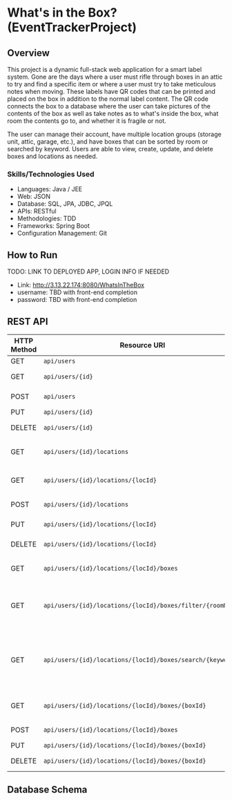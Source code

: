 # What's in the Box? (EventTrackerProject)


## Overview
This project is a dynamic full-stack web application for a smart label system.
Gone are the days where a user must rifle through boxes in an attic to try and
find a specific item or where a user must try to take meticulous notes when
moving. These labels have QR codes that can be printed and placed on the box in
addition to the normal label content. The QR code connects the box to a
database where the user can take pictures of the contents of the box as well as
take notes as to what's inside the box, what room the contents go to, and
whether it is fragile or not.

The user can manage their account, have multiple location groups (storage unit,
attic, garage, etc.), and have boxes that can be sorted by room or searched by
keyword. Users are able to view, create, update, and delete boxes and locations
as needed.


### Skills/Technologies Used
- Languages: Java / JEE
- Web: JSON
- Database: SQL, JPA, JDBC, JPQL
- APIs: RESTful
- Methodologies: TDD
- Frameworks: Spring Boot
- Configuration Management: Git


## How to Run
TODO: LINK TO DEPLOYED APP, LOGIN INFO IF NEEDED
- Link: http://3.13.22.174:8080/WhatsInTheBox
- username: TBD with front-end completion
- password: TBD with front-end completion


## REST API

| HTTP Method | Resource URI               | Request Body | Returns              | Functionality     |
|-------------|----------------------------|--------------|----------------------|-------------------|
| GET         | `api/users`                |              | List&lt;User&gt;     | Lists all users   |
| GET         | `api/users/{id}`           |              | User                 | List single user |
| POST        | `api/users`               | User         | User                 | Creates new user |
| PUT         | `api/users/{id}`           | User         | User                 | Updates user     |
| DELETE      | `api/users/{id}`           |              |                      | Deactivates user   |
| GET         | `api/users/{id}/locations` |              | List&lt;Location&gt; | Lists all locations for user   |
| GET         | `api/users/{id}/locations/{locId}` |      | Location             | Lists single location for user   |
| POST        | `api/users/{id}/locations` | Location     | Location             | Creates new location |
| PUT         | `api/users/{id}/locations/{locId}`| Location | Location          | Updates location     |
| DELETE      | `api/users/{id}/locations/{locId}`|        |                     | Deactivates location  |
| GET         | `api/users/{id}/locations/{locId}/boxes` |   | List&lt;Box&gt;  | Lists all boxes for user location  |
| GET         | `api/users/{id}/locations/{locId}/boxes/filter/{roomName}` |   | List&lt;Box&gt;  | Lists all boxes from specified room for user location  |
| GET         | `api/users/{id}/locations/{locId}/boxes/search/{keyword}` |   | List&lt;Box&gt;  | Lists all boxes with name or contents containing keyword for user location  |
| GET         | `api/users/{id}/locations/{locId}/boxes/{boxId}` |      | Box   | Lists single box for user location |
| POST        | `api/users/{id}/locations/{locId}/boxes` | Box     | Box             | Creates new box |
| PUT         | `api/users/{id}/locations/{locId}/boxes/{boxId}`| Box | Box          | Updates box     |
| DELETE      | `api/users/{id}/locations/{locId}/boxes/{boxId}`|        |                     | Deactivates box  |


## Database Schema
